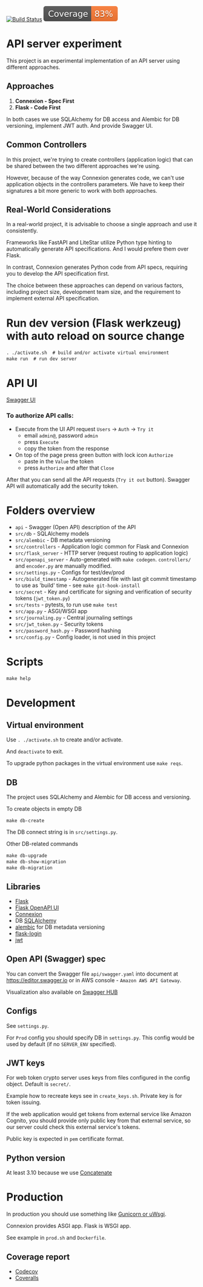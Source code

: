 [![Build Status](https://github.com/andgineer/api-db-prototype/workflows/ci/badge.svg)](https://github.com/andgineer/api-db-prototype/actions)
[![Coverage](https://raw.githubusercontent.com/andgineer/api-db-prototype/python-coverage-comment-action-data/badge.svg)](https://htmlpreview.github.io/?https://github.com/andgineer/api-db-prototype/blob/python-coverage-comment-action-data/htmlcov/index.html)
# API server experiment

This project is an experimental implementation of an API server using different approaches.

## Approaches

1. **Connexion - Spec First**
2. **Flask - Code First**

In both cases we use SQLAlchemy for DB access and Alembic for DB versioning, implement JWT auth.
And provide Swagger UI.

## Common Controllers

In this project, we're trying to create controllers (application logic)
that can be shared between the two different approaches we're using.

However, because of the way Connexion generates code, we can't use application objects in the
controllers parameters. We have to keep their signatures a bit more generic to work with both 
approaches.

## Real-World Considerations

In a real-world project, it is advisable to choose a single approach and use it consistently.

Frameworks like FastAPI and LiteStar utilize Python type hinting to automatically generate
API specifications. And I would prefere them over Flask.

In contrast, Connexion generates Python code from API specs, requiring you to develop the API 
specification first.

The choice between these approaches can depend on various factors, including project size, development team size,
and the requirement to implement external API specification.

# Run dev version (Flask werkzeug) with auto reload on source change

    . ./activate.sh  # build and/or activate virtual environment
    make run  # run dev server

# API UI
[Swagger UI](http://127.0.0.1:5000/ui)

### To authorize API calls:
- Execute from the UI API request `Users` -> `Auth` -> `Try it`
  - email `admin@`, password `admin`
  - press `Execute`
  - copy the token from the response
- On top of the page press green button with lock icon `Authorize`
  - paste in the `Value` the token
  - press `Authorize` and after that `Close`

After that you can send all the API requests (`Try it out` button).
Swagger API will automatically add the security token.

# Folders overview

* `api` - Swagger (Open API) description of the API
* `src/db` - SQLAlchemy models
* `src/alembic` - DB metadata versioning
* `src/controllers` - Application logic common for Flask and Connexion
* `src/flask_server` - HTTP server (request routing to application logic)
* `src/openapi_server` - Auto-generated with `make codegen`. 
`controllers/` and `encoder.py` are manually modified.
* `src/settings.py` - Configs for test/dev/prod
* `src/biuld_timestamp` - Autogenerated file with last git commit timestamp to use as 'build' time - see `make git-hook-install`
* `src/secret` - Key and certificate for signing and verification of security tokens (`jwt_token.py`)
* `src/tests` - pytests, to run use `make test`
* `src/app.py` - ASGI/WSGI app
* `src/journaling.py` - Central journaling settings
* `src/jwt_token.py` - Security tokens
* `src/password_hash.py` - Password hashing
* `src/config.py` - Config loader, is not used in this project

# Scripts

    make help

# Development

## Virtual environment

Use `. ./activate.sh` to create and/or activate.

And `deactivate` to exit.

To upgrade python packages in the virtual environment use `make reqs`.

## DB

The project uses SQLAlchemy and Alembic for DB access and versioning.

To create objects in empty DB

    make db-create

The DB connect string is in `src/settings.py`.

Other DB-related commands

    make db-upgrade
    make db-show-migration
    make db-migration

## Libraries

* [Flask](https://flask.palletsprojects.com/en/3.0.x/)
* [Flask OpenAPI UI](https://github.com/sveint/flask-swagger-ui)
* [Connexion](https://connexion.readthedocs.io/en/latest/index.html)
* DB [SQLAlchemy](http://wiki.python.su/%D0%94%D0%BE%D0%BA%D1%83%D0%BC%D0%B5%D0%BD%D1%82%D0%B0%D1%86%D0%B8%D0%B8/SQLAlchemy)
* [alembic](https://pypi.org/project/alembic/) for DB metadata versioning
* [flask-login](https://flask-login.readthedocs.io/en/latest/)
* [jwt](https://realpython.com/token-based-authentication-with-flask/)


## Open API (Swagger) spec

You can convert the Swagger file `api/swagger.yaml` into document at
https://editor.swagger.io or in AWS console - `Amazon AWS API Gateway`.

Visualization also available on [Swagger HUB](https://app.swaggerhub.com/apis/andgineer/api-db-prototype/1.0-oas3)

## Configs

See `settings.py`.

For `Prod` config you should specify DB in `settings.py`.
This config would be used by default (if no `SERVER_ENV` specified).

## JWT keys

For web token crypto server uses keys from files configured in the config
object.
Default is `secret/`.

Example how to recreate keys see in `create_keys.sh`.
Private key is for token issuing.

If the web application would get tokens from external service
like Amazon Cognito, you should provide only public key from that
external service, so our server could check this external service's tokens.

Public key is expected in `pem` certificate format.

## Python version

At least 3.10 because we use [Concatenate](https://peps.python.org/pep-0612/)

# Production

In production you should use something like
[Gunicorn or uWsgi](https://flask.palletsprojects.com/en/3.0.x/deploying/).

Connexion provides ASGI app. Flask is WSGI app.

See example in `prod.sh` and `Dockerfile`.

## Coverage report
* [Codecov](https://app.codecov.io/gh/andgineer/api-db-prototype/tree/master/src)
* [Coveralls](https://coveralls.io/github/andgineer/api-db-prototype)